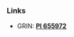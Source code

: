 ### Links
* GRIN: [**PI 655972**](https://npgsweb.ars-grin.gov/gringlobal/accessiondetail.aspx?id=1006280)
